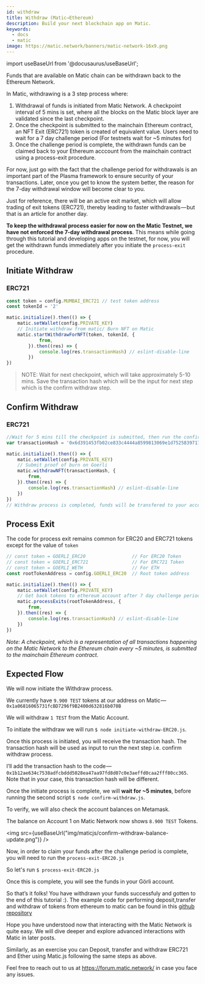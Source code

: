 ```yaml
---
id: withdraw
title: Withdraw (Matic→Ethereum)
description: Build your next blockchain app on Matic.
keywords:
  - docs
  - matic
image: https://matic.network/banners/matic-network-16x9.png 
---
```

import useBaseUrl from '@docusaurus/useBaseUrl';

Funds that are available on Matic chain can be withdrawn back to the Ethereum Network.

In Matic, withdrawing is a 3 step process where:

1. Withdrawal of funds is initiated from Matic Network. A checkpoint interval of 5 mins is set, where all the blocks on the Matic block layer are validated since the last checkpoint.
2. Once the checkpoint is submitted to the mainchain Ethereum contract, an NFT Exit (ERC721) token is created of equivalent value. Users need to wait for a 7 day challenge period (For testnets wait for ~5 minutes for)
3. Once the challenge period is complete, the withdrawn funds can be claimed back to your Ethereum acccount from the mainchain contract using a process-exit procedure.

For now, just go with the fact that the challenge period for withdrawals is an important part of the Plasma framework to ensure security of your transactions. Later, once you get to know the system better, the reason for the 7-day withdrawal window will become clear to you.

Just for reference, there will be an active exit market, which will allow trading of exit tokens (ERC721), thereby leading to faster withdrawals — but that is an article for another day.

**To keep the withdrawal process easier for now on the Matic Testnet, we have not enforced the 7-day withdrawal process**. This means while going through this tutorial and developing apps on the testnet, for now, you will get the withdrawn funds immediately after you initiate the `process-exit` procedure.

## Initiate Withdraw

### ERC721
```js
const token = config.MUMBAI_ERC721 // test token address
const tokenId = '2'

matic.initialize().then(() => {
    matic.setWallet(config.PRIVATE_KEY)
    // Initiate withdraw from matic/ Burn NFT on Matic
    matic.startWithdrawForNFT(token, tokenId, {
            from,
        }).then((res) => {
            console.log(res.transactionHash) // eslint-disable-line
        })
})
```
> NOTE: Wait for next checkpoint, which will take approximately 5-10 mins. Save the transaction hash which will be the input for next step which is the confirm withdraw step.

## Confirm Withdraw

### ERC721
```js
//Wait for 5 mins till the checkpoint is submitted, then run the confirm withdraw
var transactionHash = '0x6d391453fb02ce833c4444a8599813069e1d75258397171068cda95f6d624eb4'

matic.initialize().then(() => {
    matic.setWallet(config.PRIVATE_KEY)
    // Submit proof of burn on Goerli
    matic.withdrawNFT(transactionHash, {
        from,
    }).then((res) => {
        console.log(res.transactionHash) // eslint-disable-line
    })
})
// Withdraw process is completed, funds will be transfered to your account after challege period is over. 
```

## Process Exit

The code for process exit remains common for ERC20 and ERC721 tokens except for the value of `token`

```js
// const token = GOERLI_ERC20                 // For ERC20 Token
// const token = GOERLI_ERC721                // For ERC721 Token
// const token = GOERLI_WETH                  // For ETH
const rootTokenAddress = config.GOERLI_ERC20  // Root token address

matic.initialize().then(() => {
    matic.setWallet(config.PRIVATE_KEY)
    // Get back tokens to ethereum account after 7 day challenge period
    matic.processExits(rootTokenAddress, {
        from,
    }).then((res) => {
        console.log(res.transactionHash) // eslint-disable-line
    })
})
```

_Note: A checkpoint, which is a representation of all transactions happening on the Matic Network to the Ethereum chain every ~5 minutes, is submitted to the mainchain Ethereum contract._

## Expected Flow

We will now initiate the Withdraw process.

We currently have `9.900 TEST` tokens at our address on Matic — `0x1a06816065731fcBD7296f9B2400d632816b070B`

We will withdraw `1 TEST` from the Matic Account.

To initiate the withdraw we will run `$ node initiate-withdraw-ERC20.js`.

Once this process is initiated, you will receive the transaction hash. The transaction hash will be used as input to run the next step i.e. confirm withdraw process.

I’ll add the transaction hash to the code — `0x1b12ae634c7538adfcbddd5028ea47aa97fd8d07c0e3aeffd0caa2fff80cc365`. Note that in your case, this transaction hash will be different.

Once the initiate process is complete, we will **wait for ~5 minutes**, before running the second script `$ node confirm-withdraw.js`.

To verify, we will also check the account balances on Metamask.

The balance on Account 1 on Matic Network now shows `8.900 TEST` Tokens.

<img src={useBaseUrl("img/maticjs/confirm-withdraw-balance-update.png")} />

Now, in order to claim your funds after the challenge period is complete, you will need to run the `process-exit-ERC20.js`

So let's run `$ process-exit-ERC20.js`

Once this is complete, you will see the funds in your Görli account.

So that’s it folks! You have withdrawn your funds successfuly and gotten to the end of this tutorial :). The example code for performing deposit,transfer and withdraw of tokens from ethereum to matic can be found in this [github repository](https://github.com/rahuldamodar94/learnmatic.git)

Hope you have understood now that interacting with the Matic Network is quite easy. We will dive deeper and explore advanced interactions with Matic in later posts.

Similarly, as an exercise you can Deposit, transfer and withdraw ERC721 and Ether using Matic.js following the same steps as above.

Feel free to reach out to us at https://forum.matic.network/ in case you face any issues.
